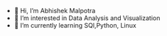 - 👋 Hi, I’m Abhishek Malpotra
- 👀 I’m interested in Data Analysis and Visualization
- 🌱 I’m currently learning SQl,Python, Linux

<!---
malpotraa/malpotraa is a ✨ special ✨ repository because its `README.md` (this file) appears on your GitHub profile.
You can click the Preview link to take a look at your changes.
--->
